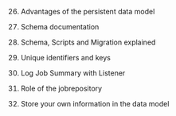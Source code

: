 

26. Advantages of the persistent
data model


27. Schema documentation


28. Schema, Scripts and
Migration explained


29. Unique identifiers and keys


30. Log Job Summary with
Listener


31. Role of the jobrepository


32. Store your own information in
the data model